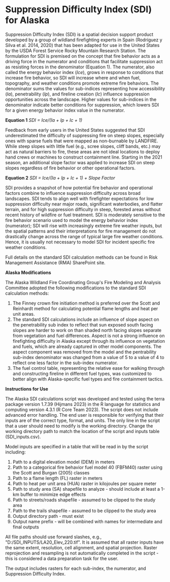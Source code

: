 # Suppression Difficulty Index (SDI) for Alaska

Suppression Difficulty Index (SDI) is a spatial decision support product developed by a group of wildland firefighting experts in Spain (Rodríguez y Silva et al. 2014, 2020) that has been adapted for use in the United States by the USDA Forest Service Rocky Mountain Research Station. The formulation for SDI is premised on the concept that fire behavior acts as a driving force in the numerator and conditions that facilitate suppression act as resisting forces in the denominator (Equation 1). The numerator, also called the energy behavior index (_Ice_), grows in response to conditions that increase fire behavior, so SDI will increase where and when fuel, topography, and weather conditions promote extreme fire behaviors. The denominator sums the values for sub-indices representing how accessibility (_Ia_), penetrability (_Ip_), and fireline creation (_Ic_) influence suppression opportunities across the landscape. Higher values for sub-indices in the denominator indicate better conditions for suppression, which lowers SDI for a given energy behavior index value in the numerator.   

**Equation 1**  _SDI = Ice/(Ia + Ip + Ic + 1)_

Feedback from early users in the United States suggested that SDI underestimated the difficulty of suppressing fire on steep slopes, especially ones with sparse fuels that were mapped as non-burnable by LANDFIRE. While steep slopes with little fuel (e.g., scree slopes, cliff bands, etc.) may act as natural barriers to fire, these areas are not ideal locations to deploy hand crews or machines to construct containment line. Starting in the 2021 season, an additional slope factor was applied to increase SDI on steep slopes regardless of fire behavior or other operational factors.

**Equation 2**  _SDI = Ice/(Ia + Ip + Ic + 1) + Slope Factor_

SDI provides a snapshot of how potential fire behavior and operational factors combine to influence suppression difficulty across broad landscapes. SDI tends to align well with firefighter expectations for low suppression difficulty near major roads, significant waterbodies, and flatter terrain, and for high suppression difficulty in steep, forested areas without recent history of wildfire or fuel treatment. SDI is moderately sensitive to the fire behavior scenario used to model the energy behavior index (numerator); SDI will rise with increasingly extreme fire weather inputs, but the spatial patterns and their interpretations for fire management do not drastically change across the range of typical large fire weather conditions. Hence, it is usually not necessary to model SDI for incident specific fire weather conditions.

Full details on the standard SDI calculation methods can be found in Risk Management Assistance (RMA) SharePoint site.

**Alaska Modifications**

The Alaska Wildland Fire Coordinating Group's Fire Modeling and Analysis Committee adopted the following modifications to the standard SDI calculation methods:

1) The Finney crown fire initiation method is preferred over the Scott and Reinhardt method for calculating potential flame lengths and heat per unit areas.
2) The standard SDI calculations include an influence of slope aspect on the penetrability sub index to reflect that sun exposed south facing slopes are harder to work on than shaded north facing slopes separate from vegetation and fuel differences. Aspect is not a strong influence on firefighting difficulty in Alaska except through its influence on vegetation and fuels, which are already captured in other model components. The aspect component was removed from the model and the pentrability sub-index denominator was changed from a value of 5 to a value of 4 to reflect one less factor in the sub-index numerator.
3) The fuel control table, representing the relative ease for walking through and constructing fireline in different fuel types, was customized to better align with Alaska-specific fuel types and fire containment tactics.

**Instructions for Use**

The Alaska SDI calculations script was developed and tested using the terra package version 1.7.39 (Hijmans 2023) in the R language for statistics and computing version 4.3.1 (R Core Team 2023). The script does not include advanced error handling. The end user is responsible for verifying that their inputs are of the correct type, format, and units. The only line in the script that a user should need to modify is the working directory. Change the working directory path to match the location of the script and inputs table (SDI_inputs.csv).

Model inputs are specified in a table that will be read in by the script including:
1) Path to a digital elevation model (DEM) in meters
2) Path to a categorical fire behavior fuel model 40 (FBFM40) raster using the Scott and Burgan (2005) classes
3) Path to a flame length (FL) raster in meters
4) Path to heat per unit area (HUA) raster in kilojoules per square meter
5) Path to study area (SA) shapefile to analyze - should include at least a 1-km buffer to minimize edge effects
6) Path to streets/roads shapefile - assumed to be clipped to the study area
7) Path to the trails shapefile - assumed to be clipped to the study area
8) Output directory path - must exist
9) Output name prefix - will be combined with names for intermediate and final outputs

All file paths should use forward slashes, e.g., "D:/SDI_INPUTS/LA20_Elev_220.tif". It is assumed that all raster inputs have the same extent, resolution, cell alignment, and spatial projection. Raster reprojection and resampling is not automatically completed in the script - this is considered a data preparation task for the user.

The output includes rasters for each sub-index, the numerator, and Suppression Difficulty Index. 
